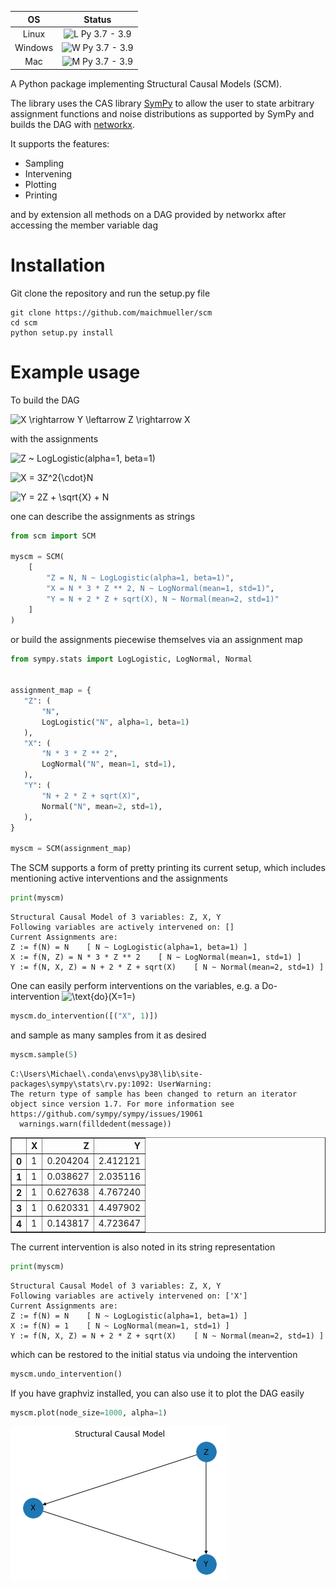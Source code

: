 | OS        |  Status |
| :-------------: |:-------------:|
| Linux       | ![L Py 3.7 - 3.9](https://github.com/maichmueller/scm/workflows/L%20Py%203.7%20-%203.9/badge.svg)    |
| Windows | ![W Py 3.7 - 3.9](https://github.com/maichmueller/scm/workflows/W%20Py%203.7%20-%203.9/badge.svg) |
| Mac | ![M Py 3.7 - 3.9](https://github.com/maichmueller/scm/workflows/M%20Py%203.7%20-%203.9/badge.svg) |

A Python package implementing Structural Causal Models (SCM).

The library uses the CAS library [SymPy](https://github.com/sympy/sympy) to allow the user to state arbitrary assignment functions and noise distributions as supported by SymPy and builds the DAG with [networkx](https://github.com/networkx/networkx).

It supports the features:
  - Sampling
  - Intervening
  - Plotting
  - Printing

 and by extension all methods on a DAG provided by networkx after accessing the member variable dag

# Installation
Git clone the repository and run the setup.py file
```
git clone https://github.com/maichmueller/scm
cd scm
python setup.py install
```

# Example usage

To build the DAG

![X \rightarrow Y \leftarrow Z \rightarrow X](https://latex.codecogs.com/svg.latex?&space;X{\rightarrow}{Y}{\leftarrow}{Z}{\rightarrow}X)


with the assignments

![Z ~ LogLogistic(alpha=1, beta=1)](https://latex.codecogs.com/svg.latex?&space;Z\sim\text{LogLogistic}(\alpha=1,\beta=1))

![X = 3Z^2{\cdot}N](https://latex.codecogs.com/svg.latex?&space;X={3Z^2}{\cdot}N\quad[N=\text{LogNormal}(\mu=1,\sigma=1)])

![Y = 2Z + \sqrt{X} + N](https://latex.codecogs.com/svg.latex?&space;Y=2Z+\sqrt{X}+N\quad[N=\text{Normal}(\mu=2,\sigma=1)])

one can describe the assignments as strings


```python
from scm import SCM

myscm = SCM(
    [
        "Z = N, N ~ LogLogistic(alpha=1, beta=1)",
        "X = N * 3 * Z ** 2, N ~ LogNormal(mean=1, std=1)",
        "Y = N + 2 * Z + sqrt(X), N ~ Normal(mean=2, std=1)"
    ]
)
```

or build the assignments piecewise themselves via an assignment map


```python
from sympy.stats import LogLogistic, LogNormal, Normal


assignment_map = {
   "Z": (
       "N",
       LogLogistic("N", alpha=1, beta=1)
   ),
   "X": (
       "N * 3 * Z ** 2",
       LogNormal("N", mean=1, std=1),
   ),
   "Y": (
       "N + 2 * Z + sqrt(X)",
       Normal("N", mean=2, std=1),
   ),
}

myscm = SCM(assignment_map)
```

The SCM supports a form of pretty printing its current setup, which includes mentioning active interventions
and the assignments


```python
print(myscm)
```

    Structural Causal Model of 3 variables: Z, X, Y
    Following variables are actively intervened on: []
    Current Assignments are:
    Z := f(N) = N	 [ N ~ LogLogistic(alpha=1, beta=1) ]
    X := f(N, Z) = N * 3 * Z ** 2	 [ N ~ LogNormal(mean=1, std=1) ]
    Y := f(N, X, Z) = N + 2 * Z + sqrt(X)	 [ N ~ Normal(mean=2, std=1) ]


One can easily perform interventions on the variables, e.g. a Do-intervention ![\text{do}(X=1=)](https://latex.codecogs.com/svg.latex?&space;\text{do}(X=1))


```python
myscm.do_intervention([("X", 1)])
```

and sample as many samples from it as desired


```python
myscm.sample(5)
```

    C:\Users\Michael\.conda\envs\py38\lib\site-packages\sympy\stats\rv.py:1092: UserWarning: 
    The return type of sample has been changed to return an iterator
    object since version 1.7. For more information see
    https://github.com/sympy/sympy/issues/19061
      warnings.warn(filldedent(message))





<div>
<style scoped>
    .dataframe tbody tr th:only-of-type {
        vertical-align: middle;
    }

    .dataframe tbody tr th {
        vertical-align: top;
    }

    .dataframe thead th {
        text-align: right;
    }
</style>
<table border="1" class="dataframe">
  <thead>
    <tr style="text-align: right;">
      <th></th>
      <th>X</th>
      <th>Z</th>
      <th>Y</th>
    </tr>
  </thead>
  <tbody>
    <tr>
      <th>0</th>
      <td>1</td>
      <td>0.204204</td>
      <td>2.412121</td>
    </tr>
    <tr>
      <th>1</th>
      <td>1</td>
      <td>0.038627</td>
      <td>2.035116</td>
    </tr>
    <tr>
      <th>2</th>
      <td>1</td>
      <td>0.627638</td>
      <td>4.767240</td>
    </tr>
    <tr>
      <th>3</th>
      <td>1</td>
      <td>0.620331</td>
      <td>4.497902</td>
    </tr>
    <tr>
      <th>4</th>
      <td>1</td>
      <td>0.143817</td>
      <td>4.723647</td>
    </tr>
  </tbody>
</table>
</div>



The current intervention is also noted in its string representation


```python
print(myscm)
```

    Structural Causal Model of 3 variables: Z, X, Y
    Following variables are actively intervened on: ['X']
    Current Assignments are:
    Z := f(N) = N	 [ N ~ LogLogistic(alpha=1, beta=1) ]
    X := f(N) = 1	 [ N ~ LogNormal(mean=1, std=1) ]
    Y := f(N, X, Z) = N + 2 * Z + sqrt(X)	 [ N ~ Normal(mean=2, std=1) ]


which can be restored to the initial status via undoing the intervention


```python
myscm.undo_intervention()
```

If you have graphviz installed, you can also use it to plot the DAG easily

```python
myscm.plot(node_size=1000, alpha=1)
```

![example_plot](docs/images/example_plot.png)
